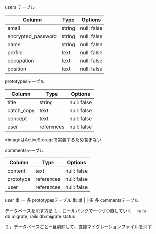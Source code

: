 users テーブル

| Column             | Type   | Options     |
| ------------------ | ------ | ----------- |
| email              | string | null: false | ユニーク制約
| encrypted_password | string | null: false |
| name               | string | null: false |
| profile            | text   | null: false |
| occupation         | text   | null: false |
| position           | text   | null: false |


prototypesテーブル

| Column             | Type      | Options     |
| ------------------ | ------    | ----------- |
| title              | string    | null: false |
| catch_copy         | text      | null: false |
| concept            | text      | null: false |
| user               | references| null: false | 外部キー

※imageはActiveStorageで実装するため含まない


commentsテーブル

| Column             | Type      | Options     |
| ------------------ | ------    | ----------- |
| content            | text      | null: false |
| prototype          | references| null: false | 外部キー
| user               | references| null: false | 外部キー


user 単 ー 多 prototypesテーブル
  単           単
  |            |
  多           多
  commentsテーブル


データベースを消す方法
１，ロールバックで一つづつ直していく
　rails db:migrate, rails db:migrate:status

２，データベースごと一旦削除して、直接マイグレーションファイルを消す